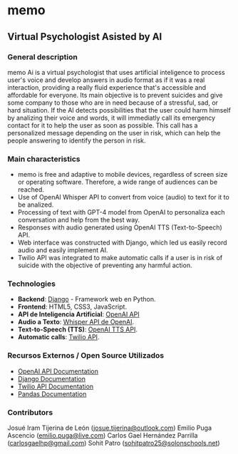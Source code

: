 # memo
## Virtual Psychologist Asisted by AI

### General description
memo Ai is a virtual psychologist that uses artificial inteligence to process user's voice and develop answers in audio format as if it was a real interaction, providing a really fluid experience that's accessible and affordable for everyone. Its main objective is to prevent suicides and give some company to those who are in need because of a stressful, sad, or hard situation. If the AI detects possibilities that the user could harm himself by analizing their voice and words, it will immediatly call its emergency contact for it to help the user as soon as possible. This call has a personalized message depending on the user in risk, which can help the people answering to identify the person in risk.

### Main characteristics
- memo is free and adaptive to mobile devices, regardless of screen size or operating software. Therefore, a wide range of audiences can be reached.
- Use of OpenAI Whisper API to convert from voice (audio) to text for it to be analized.
- Processing of text with GPT-4 model from OpenAI to personaliza each conversation and help from the best way.
- Responses with audio generated using OpenAI TTS (Text-to-Speech) API.
- Web interface was constructed with Django, which led us easily record audio and easily implement AI.
- Twilio API was integrated to make automatic calls if a user is in risk of suicide with the objective of preventing any harmful action.

### Technologies
- **Backend**: [Django](https://www.djangoproject.com/) - Framework web en Python.
- **Frontend**: HTML5, CSS3, JavaScript.
- **API de Inteligencia Artificial**: [OpenAI API](https://beta.openai.com/docs/)
- **Audio a Texto**: [Whisper API de OpenAI](https://openai.com/research/whisper).
- **Text-to-Speech (TTS)**: [OpenAI TTS API](https://beta.openai.com/docs/guides/speech-to-text).
- **Automatic calls**: [Twilio API](https://www.twilio.com/docs/usage/api).

### Recursos Externos / Open Source Utilizados
- [OpenAI API Documentation](https://beta.openai.com/docs/)
- [Django Documentation](https://docs.djangoproject.com/en/stable/)
- [Twilio API Documentation](https://www.twilio.com/docs/usage/api)
- [Pandas Documentation](https://pandas.pydata.org/pandas-docs/stable/)

### Contributors
Josué Iram Tijerina de León (josue.tijerina@outlook.com)
Emilio Puga Ascencio (emilio.puga@live.com)
Carlos Gael Hernández Parrilla (carlosgaelhp@gmail.com)
Sohit Patro (sohitpatro25@solonschools.net)

